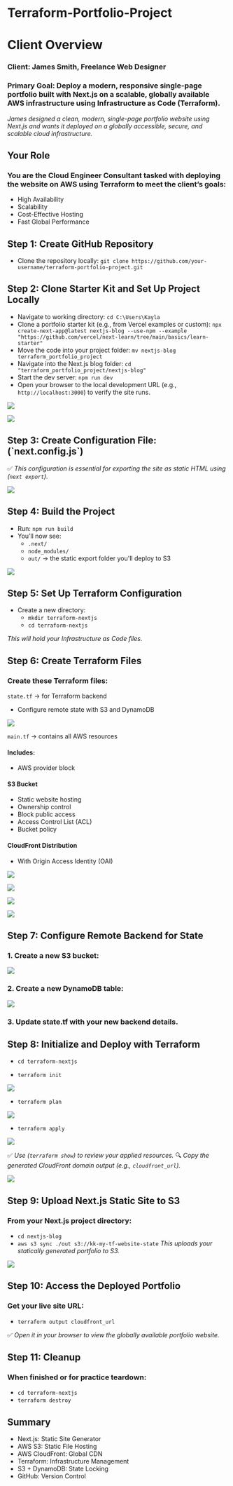 # Terraform-Portfolio-Project 

<h1> Client Overview</h1>
<h3> Client: James Smith, Freelance Web Designer </h3>
<h3> Primary Goal: Deploy a modern, responsive single-page portfolio built with Next.js on a scalable, globally available AWS infrastructure using Infrastructure as Code (Terraform). </h3>
<i>James designed a clean, modern, single-page portfolio website using Next.js and wants it deployed on a globally accessible, secure, and scalable cloud infrastructure.</i>

<h2> Your Role </h2>
<h3> You are the Cloud Engineer Consultant tasked with deploying the website on AWS using Terraform to meet the client’s goals: </h3>

- High Availability
- Scalability
- Cost-Effective Hosting
- Fast Global Performance

<h2>Step 1: Create GitHub Repository</h2>

- Clone the repository locally:
`git clone https://github.com/your-username/terraform-portfolio-project.git`

<h2> Step 2: Clone Starter Kit and Set Up Project Locally </h2>

- Navigate to working directory: `cd C:\Users\Kayla`
- Clone a portfolio starter kit (e.g., from Vercel examples or custom): `npx create-next-app@latest nextjs-blog --use-npm --example "https://github.com/vercel/next-learn/tree/main/basics/learn-starter"`
- Move the code into your project folder: `mv nextjs-blog terraform_portfolio_project`
- Navigate into the Next.js blog folder: `cd "terraform_portfolio_project/nextjs-blog"`
- Start the dev server: `npm run dev`
- Open your browser to the local development URL (e.g., `http://localhost:3000`) to verify the site runs.

<p>
<img src="https://i.imgur.com/dTV0ECi.png"/>
</p>

<p>
<img src="https://i.imgur.com/B4L5RyS.png"/>
</p>

<h2> Step 3: Create Configuration File: (`next.config.js`) </h2> 

✅<i> This configuration is essential for exporting the site as static HTML using (`next export`).</i>

<p>
<img src="https://i.imgur.com/bRMnlM1.png"/>
</p>

<h2> Step 4: Build the Project </h2> 

- Run: `npm run build`
- You’ll now see:
  - `.next/`
  - `node_modules/`
  - `out/` → the static export folder you'll deploy to S3

<p>
<img src="https://i.imgur.com/NjlAEIe.png"/>
</p>

<h2> Step 5: Set Up Terraform Configuration </h2> 

- Create a new directory:
  - `mkdir terraform-nextjs`
  - `cd terraform-nextjs`

<i> This will hold your Infrastructure as Code files. </i>

<h2> Step 6: Create Terraform Files </h2> 
<h3> Create these Terraform files: </h3>

`state.tf` → for Terraform backend 
- Configure remote state with S3 and DynamoDB

<p>
<img src="https://i.imgur.com/vV6HHsQ.png"/>
</p>

`main.tf` → contains all AWS resources
<h4> Includes: </h4>

- AWS provider block

<h4> S3 Bucket </h4>

- Static website hosting
- Ownership control
- Block public access
- Access Control List (ACL)
- Bucket policy

<h4> CloudFront Distribution </h4>

- With Origin Access Identity (OAI)

<p>
<img src="https://i.imgur.com/6Je38ev.png"/>
</p>

<p>
<img src="https://i.imgur.com/1miVSa7.png"/>
</p>

<p>
<img src="https://i.imgur.com/SNkYxzL.png"/>
</p>

<p>
<img src="https://i.imgur.com/qJWRRIL.png"/>
</p>

<h2> Step 7: Configure Remote Backend for State </h2> 
<h3> 1. Create a new S3 bucket: </h3>
<p>
<img src="https://i.imgur.com/2rC3CRe.png"/>
</p>

<h3> 2. Create a new DynamoDB table: </h3>
<p>
<img src="https://i.imgur.com/k6LZZIc.png"/>
</p>

<h3> 3. Update state.tf with your new backend details. </h3>

<h2> Step 8: Initialize and Deploy with Terraform </h2>

- `cd terraform-nextjs` 

- `terraform init`
<p>
<img src="https://i.imgur.com/rJLkBCU.png"/>
</p>

- `terraform plan`
<p>
<img src="https://i.imgur.com/1sKJqHc.png"/>
</p>

- `terraform apply`
<p>
<img src="https://i.imgur.com/sYIhiVq.png"/>
</p>

✅<i> Use (`terraform show`) to review your applied resources. </i>
🔍<i> Copy the generated CloudFront domain output (e.g., `cloudfront_url`). </i>
<p>
<img src="[img]https://i.imgur.com/GGF7lva.png[/img]"/>
</p>

<h2> Step 9: Upload Next.js Static Site to S3 </h2>
<h3> From your Next.js project directory: </h3>

- `cd nextjs-blog`
- `aws s3 sync ./out s3://kk-my-tf-website-state`
<i> This uploads your statically generated portfolio to S3. </i>
<p>
<img src="https://i.imgur.com/Dkrdipm.png"/>
</p>

<h2> Step 10: Access the Deployed Portfolio </h2>
<h3> Get your live site URL: </h3>

- `terraform output cloudfront_url`

✅<i> Open it in your browser to view the globally available portfolio website. </i>

<h2> Step 11: Cleanup </h2>
<h3> When finished or for practice teardown: </h3>
 
  - `cd terraform-nextjs`
  - `terraform destroy`

<h2> Summary </h2>

- Next.js: Static Site Generator
- AWS S3: Static File Hosting
- AWS CloudFront: Global CDN
- Terraform: Infrastructure Management
- S3 + DynamoDB: State Locking
- GitHub: Version Control
